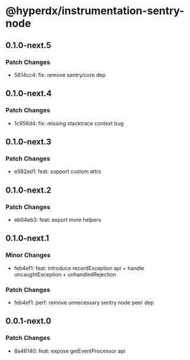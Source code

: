 # @hyperdx/instrumentation-sentry-node

## 0.1.0-next.5

### Patch Changes

- 5614cc4: fix: remove sentry/core dep

## 0.1.0-next.4

### Patch Changes

- 1c956d4: fix: missing stacktrace context bug

## 0.1.0-next.3

### Patch Changes

- e582ad1: feat: support custom attrs

## 0.1.0-next.2

### Patch Changes

- eb04eb3: feat: export more helpers

## 0.1.0-next.1

### Minor Changes

- feb4ef1: feat: introduce recordException api + handle uncaughtException + unhandledRejection

### Patch Changes

- feb4ef1: perf: remove unnecessary sentry node peer dep

## 0.0.1-next.0

### Patch Changes

- 8a46140: feat: expose getEventProcessor api
